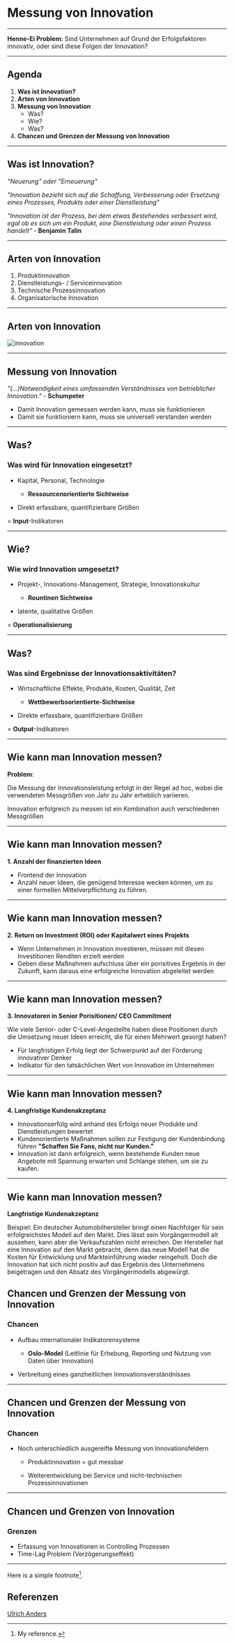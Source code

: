 # Messung von Innovation

---

**Henne-Ei Problem:**
Sind Unternehmen auf Grund der Erfolgsfaktoren innovativ, oder sind diese Folgen der Innovation?

---

## Agenda

1. **Was ist Innovation?**
1. **Arten von Innovation**
1. **Messung von Innovation**
   - Was?
   - Wie?
   - Was?
1. **Chancen und Grenzen der Messung von Innovation**

---

## Was ist Innovation?

_"Neuerung" oder "Erneuerung"_

_"Innovation bezieht sich auf die Schaffung, Verbesserung oder Ersetzung eines Prozesses, Produkts oder einer Dienstleistung"_

_"Innovation ist der Prozess, bei dem etwas Bestehendes verbessert wird, egal ob es sich um ein Produkt, eine Dienstleistung oder einen Prozess handelt"_ - **Benjamin Talin**

---

## Arten von Innovation

1. Produktinnovation
1. Dienstleistungs- / Serviceinnovation
1. Technische Prozessinnovation
1. Organisatorische Innovation

---

## Arten von Innovation

![innovation](innovation.jpg)

---

## Messung von Innovation

_"(...)Notwendigkeit eines umfassenden Verständnisses von betrieblicher Innovation."_ - **Schumpeter**

- Damit Innovation gemessen werden kann, muss sie funktionieren
- Damit sie funktioniern kann, muss sie universell verstanden werden

---

## Was?

### Was wird für Innovation eingesetzt?

- Kapital, Personal, Technologie

  - **Ressourcenorientierte Sichtweise**

- Direkt erfassbare, quantifizierbare Größen

= **Input**-Indikatoren

---

## Wie?

### Wie wird Innovation umgesetzt?

- Projekt-, Innovations-Management, Strategie, Innovationskultur

  - **Rountinen Sichtweise**

- latente, qualitative Größen

= **Operationalisierung**

---

## Was?

### Was sind Ergebnisse der Innovationsaktivitäten?

- Wirtschaftliche Effekte, Produkte, Kosten, Qualität, Zeit

  - **Wettbewerbsorientierte-Sichtweise**

- Direkte erfassbare, quantifizierbare Größen

= **Output**-Indikatoren

---

## Wie kann man Innovation messen?

**Problem**:

Die Messung der Innovationsleistung erfolgt in der Regel ad hoc, wobei die verwendeten Messgrößen von Jahr zu Jahr erheblich variieren.

Innovation erfolgreich zu messen ist ein Kombination auch verschiedenen Messgrößen

---

## Wie kann man Innovation messen?

**1. Anzahl der finanzierten Ideen**

- Frontend der Innovation
- Anzahl neuer Ideen, die genügend Interesse wecken können, um zu einer formellen Mittelverpflichtung zu führen.

---

## Wie kann man Innovation messen?

**2. Return on Investment (ROI) oder Kapitalwert eines Projekts**

- Wenn Unternehmen in Innovation investieren, müssen mit diesen Investitionen Renditen erzielt werden
- Geben diese Maßnahmen aufschluss über ein porisitives Ergebnis in der Zukunft, kann daraus eine erfolgreiche Innovation abgeleitet werden

---

## Wie kann man Innovation messen?

**3. Innovatoren in Senior Porisitionen/ CEO Commitment**

Wie viele Senior- oder C-Level-Angestellte haben diese Positionen durch die Umsetzung neuer Ideen erreicht, die für einen Mehrwert gesorgt haben?

- Für langfristigen Erfolg liegt der Schwerpunkt auf der Förderung innovativer Denker
- Indikator für den tatsächlichen Wert von Innovation im Unternehmen

---

## Wie kann man Innovation messen?

**4. Langfristige Kundenakzeptanz**

- Innovationserfolg wird anhand des Erfolgs neuer Produkte und Dienstleistungen bewertet
- Kundenorientierte Maßnahmen sollen zur Festigung der Kundenbindung führen
  **"Schaffen Sie Fans, nicht nur Kunden."**
- Innovation ist dann erfolgreich, wenn bestehende Kunden neue Angebote mit Spannung erwarten und Schlange stehen, um sie zu kaufen.

---

## Wie kann man Innovation messen?

**Langfristige Kundenakzeptanz**

Beispiel:
Ein deutscher Automobilhersteller bringt einen Nachfolger für sein erfolgreichstes Modell auf den Markt.
Dies lässt sein Vorgängermodell alt aussehen, kann aber die Verkaufszahlen nicht erreichen. Der Hersteller hat eine Innovation auf den Markt gebracht, denn das neue Modell hat die Kosten für Entwicklung und Markteinführung wieder reingeholt. Doch die Innovation hat sich nicht positiv auf das Ergebnis des Unternehmens beigetragen und den Absatz des Vorgängermodells abgewürgt.

## Chancen und Grenzen der Messung von Innovation

### Chancen

- Aufbau internationaler Indikatorensysteme

  - **Oslo-Model** (Leitlinie für Erhebung, Reporting und Nutzung von Daten über Innovation)

- Verbreitung eines ganzheitlichen Innovationsverständnisses

---

## Chancen und Grenzen der Messung von Innovation

### Chancen

- Noch unterschiedlich ausgereifte Messung von Innovationsfeldern

  - Produktinnovation = gut messbar

  - Weiterentwicklung bei Service und nicht-technischen Prozessinnovationen

---

## Chancen und Grenzen von Innovation

### Grenzen

- Erfassung von Innovationen in Controlling Prozessen
- Time-Lag Problem (Verzögerungseffekt)

---

Here is a simple footnote[^1].
[^1]: My reference.

## Referenzen

[Ulrich Anders](https://ulrich-anders.eu)
